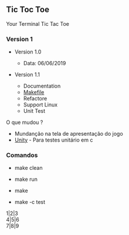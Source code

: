## Tic Toc Toe 

Your Terminal Tic Tac Toe

### Version 1
- Version 1.0
  * Data: 06/06/2019

- Version 1.1
  * Documentation
  * [Makefile](https://www.embarcados.com.br/introducao-ao-makefile/)
  * Refactore
  * Support Linux
  * Unit Test

O que mudou ? 
  * Mundanção na tela de apresentação do jogo
  * [Unity](https://github.com/ThrowTheSwitch/Unity) - Para testes unitário em c



### Comandos
* make clean
* make run
* make

* make -c test

1|2|3    
4|5|6  
7|8|9    